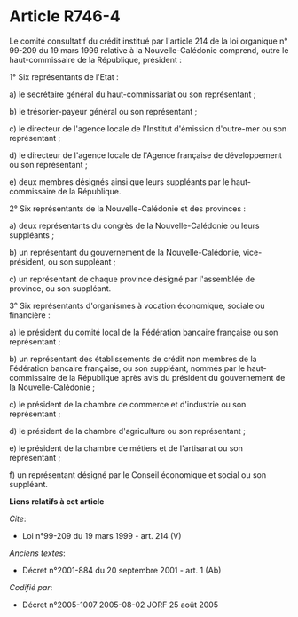 # Article R746-4

Le comité consultatif du crédit institué par l'article 214 de la loi organique n° 99-209 du 19 mars 1999 relative à la
Nouvelle-Calédonie comprend, outre le haut-commissaire de la République, président :

1° Six représentants de l'Etat :

a) le secrétaire général du haut-commissariat ou son représentant ;

b) le trésorier-payeur général ou son représentant ;

c) le directeur de l'agence locale de l'Institut d'émission d'outre-mer ou son représentant ;

d) le directeur de l'agence locale de l'Agence française de développement ou son représentant ;

e) deux membres désignés ainsi que leurs suppléants par le haut-commissaire de la République.

2° Six représentants de la Nouvelle-Calédonie et des provinces :

a) deux représentants du congrès de la Nouvelle-Calédonie ou leurs suppléants ;

b) un représentant du gouvernement de la Nouvelle-Calédonie, vice-président, ou son suppléant ;

c) un représentant de chaque province désigné par l'assemblée de province, ou son suppléant.

3° Six représentants d'organismes à vocation économique, sociale ou financière :

a) le président du comité local de la Fédération bancaire française ou son représentant ;

b) un représentant des établissements de crédit non membres de la Fédération bancaire française, ou son suppléant, nommés par
le haut-commissaire de la République après avis du président du gouvernement de la Nouvelle-Calédonie ;

c) le président de la chambre de commerce et d'industrie ou son représentant ;

d) le président de la chambre d'agriculture ou son représentant ;

e) le président de la chambre de métiers et de l'artisanat ou son représentant ;

f) un représentant désigné par le Conseil économique et social ou son suppléant.

**Liens relatifs à cet article**

_Cite_:

  - Loi n°99-209 du 19 mars 1999 - art. 214 (V)

_Anciens textes_:

  - Décret n°2001-884 du 20 septembre 2001 - art. 1 (Ab)

_Codifié par_:

  - Décret n°2005-1007 2005-08-02 JORF 25 août 2005
